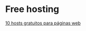 # Free hosting

[10 hosts gratuitos para páginas web](https://github.com/pcrco/free_hosting/blob/main/hostings_gratuits.md)